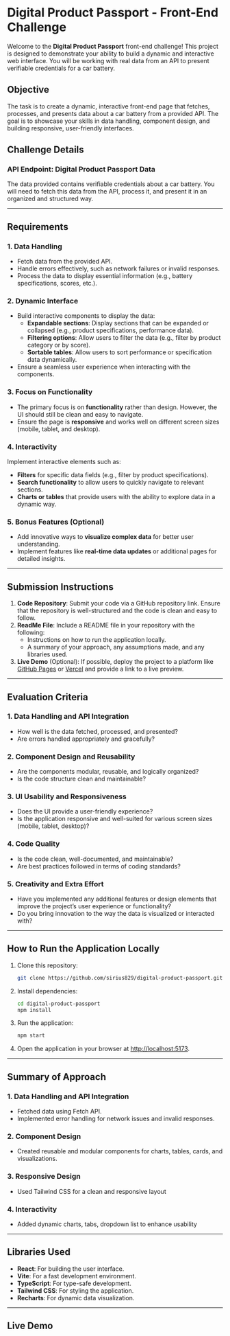 # Digital Product Passport - Front-End Challenge

Welcome to the **Digital Product Passport** front-end challenge! This project is designed to demonstrate your ability to build a dynamic and interactive web interface. You will be working with real data from an API to present verifiable credentials for a car battery.

## Objective

The task is to create a dynamic, interactive front-end page that fetches, processes, and presents data about a car battery from a provided API. The goal is to showcase your skills in data handling, component design, and building responsive, user-friendly interfaces.

## Challenge Details

### API Endpoint: Digital Product Passport Data

The data provided contains verifiable credentials about a car battery. You will need to fetch this data from the API, process it, and present it in an organized and structured way.

---

## Requirements

### 1. Data Handling
- Fetch data from the provided API.
- Handle errors effectively, such as network failures or invalid responses.
- Process the data to display essential information (e.g., battery specifications, scores, etc.).

### 2. Dynamic Interface
- Build interactive components to display the data:
  - **Expandable sections**: Display sections that can be expanded or collapsed (e.g., product specifications, performance data).
  - **Filtering options**: Allow users to filter the data (e.g., filter by product category or by score).
  - **Sortable tables**: Allow users to sort performance or specification data dynamically.
- Ensure a seamless user experience when interacting with the components.

### 3. Focus on Functionality
- The primary focus is on **functionality** rather than design. However, the UI should still be clean and easy to navigate.
- Ensure the page is **responsive** and works well on different screen sizes (mobile, tablet, and desktop).

### 4. Interactivity
Implement interactive elements such as:
- **Filters** for specific data fields (e.g., filter by product specifications).
- **Search functionality** to allow users to quickly navigate to relevant sections.
- **Charts or tables** that provide users with the ability to explore data in a dynamic way.

### 5. Bonus Features (Optional)
- Add innovative ways to **visualize complex data** for better user understanding.
- Implement features like **real-time data updates** or additional pages for detailed insights.

---

## Submission Instructions

1. **Code Repository**: Submit your code via a GitHub repository link. Ensure that the repository is well-structured and the code is clean and easy to follow.
2. **ReadMe File**: Include a README file in your repository with the following:
   - Instructions on how to run the application locally.
   - A summary of your approach, any assumptions made, and any libraries used.
3. **Live Demo** (Optional): If possible, deploy the project to a platform like [GitHub Pages](https://pages.github.com/) or [Vercel](https://vercel.com/) and provide a link to a live preview.

---

## Evaluation Criteria

### 1. **Data Handling and API Integration**
- How well is the data fetched, processed, and presented?
- Are errors handled appropriately and gracefully?

### 2. **Component Design and Reusability**
- Are the components modular, reusable, and logically organized?
- Is the code structure clean and maintainable?

### 3. **UI Usability and Responsiveness**
- Does the UI provide a user-friendly experience?
- Is the application responsive and well-suited for various screen sizes (mobile, tablet, desktop)?

### 4. **Code Quality**
- Is the code clean, well-documented, and maintainable?
- Are best practices followed in terms of coding standards?

### 5. **Creativity and Extra Effort**
- Have you implemented any additional features or design elements that improve the project’s user experience or functionality?
- Do you bring innovation to the way the data is visualized or interacted with?

---

## How to Run the Application Locally

1. Clone this repository:
    ```bash
    git clone https://github.com/sirius829/digital-product-passport.git
    ```

2. Install dependencies:
    ```bash
    cd digital-product-passport
    npm install
    ```

3. Run the application:
    ```bash
    npm start
    ```

4. Open the application in your browser at [http://localhost:5173](http://localhost:5173).

---

## Summary of Approach

### 1. **Data Handling and API Integration**

- Fetched data using Fetch API.
- Implemented error handling for network issues and invalid responses.

### 2. **Component Design**

- Created reusable and modular components for charts, tables, cards, and visualizations.

### 3. **Responsive Design**

- Used Tailwind CSS for a clean and responsive layout

### 4. **Interactivity**

- Added dynamic charts, tabs, dropdown list to enhance usability

---

## Libraries Used

- **React**: For building the user interface.
- **Vite**: For a fast development environment.
- **TypeScript**: For type-safe development.
- **Tailwind CSS**: For styling the application.
- **Recharts**: For dynamic data visualization.

---

## Live Demo

